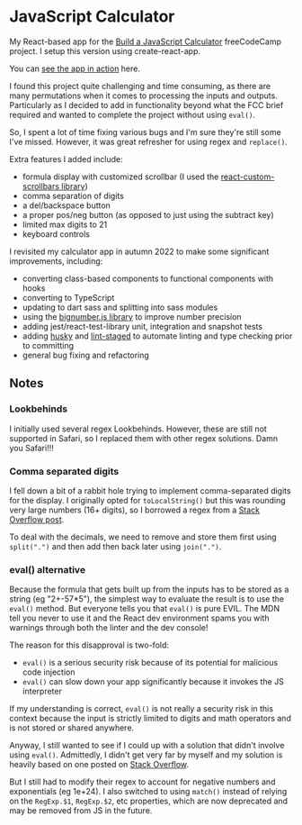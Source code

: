 # JavaScript Calculator

My React-based app for the [Build a JavaScript Calculator](https://www.freecodecamp.org/learn/front-end-libraries/front-end-libraries-projects/build-a-javascript-calculator) freeCodeCamp project. I setup this version using create-react-app.

You can [see the app in action](https://mercenary-calculator.netlify.app/) here.

I found this project quite challenging and time consuming, as there are many permutations when it comes to processing the inputs and outputs. Particularly as I decided to add in functionality beyond what the FCC brief required and wanted to complete the project without using `eval()`.

So, I spent a lot of time fixing various bugs and I'm sure they're still some I've missed. However, it was great refresher for using regex and `replace()`.

Extra features I added include:

- formula display with customized scrollbar (I used the [react-custom-scrollbars library](https://github.com/malte-wessel/react-custom-scrollbars))
- comma separation of digits
- a del/backspace button
- a proper pos/neg button (as opposed to just using the subtract key)
- limited max digits to 21
- keyboard controls

I revisited my calculator app in autumn 2022 to make some significant improvements, including:

- converting class-based components to functional components with hooks
- converting to TypeScript
- updating to dart sass and splitting into sass modules
- using the [bignumber.js library](https://github.com/MikeMcl/bignumber.js/) to improve number precision
- adding jest/react-test-library unit, integration and snapshot tests
- adding [husky](https://github.com/typicode/husky) and [lint-staged](https://github.com/okonet/lint-staged) to automate linting and type checking prior to committing
- general bug fixing and refactoring

## Notes

### Lookbehinds

I initially used several regex Lookbehinds. However, these are still not supported in Safari, so I replaced them with other regex solutions. Damn you Safari!!!

### Comma separated digits

I fell down a bit of a rabbit hole trying to implement comma-separated digits for the display. I originally opted for `toLocalString()` but this was rounding very large numbers (16+ digits), so I borrowed a regex from a [Stack Overflow post](https://stackoverflow.com/a/2901298/8958062).

To deal with the decimals, we need to remove and store them first using `split(".")` and then add then back later using `join(".")`.

### eval() alternative

Because the formula that gets built up from the inputs has to be stored as a string (eg "2+-57\*5"), the simplest way to evaluate the result is to use the `eval()` method. But everyone tells you that `eval()` is pure EVIL. The MDN tell you never to use it and the React dev environment spams you with warnings through both the linter and the dev console!

The reason for this disapproval is two-fold:

- `eval()` is a serious security risk because of its potential for malicious code injection
- `eval()` can slow down your app significantly because it invokes the JS interpreter

If my understanding is correct, `eval()` is not really a security risk in this context because the input is strictly limited to digits and math operators and is not stored or shared anywhere.

Anyway, I still wanted to see if I could up with a solution that didn't involve using `eval()`. Admittedly, I didn't get very far by myself and my solution is heavily based on one posted on [Stack Overflow](https://stackoverflow.com/a/6482814/8958062).

But I still had to modify their regex to account for negative numbers and exponentials (eg 1e+24). I also switched to using `match()` instead of relying on the `RegExp.$1`, `RegExp.$2`, etc properties, which are now deprecated and may be removed from JS in the future.
